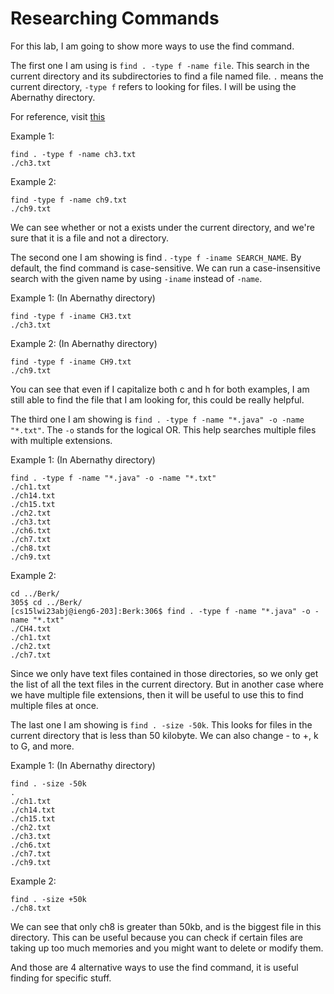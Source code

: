 # **Researching Commands**
For this lab, I am going to show more ways to use the find command. 

The first one I am using is `find . -type f -name file`. This search in the current directory and its subdirectories to find a file named file. 
`.` means the current directory, `-type f` refers to looking for files. I will be using the Abernathy directory.

For reference, visit [this](https://linuxhandbook.com/find-command-examples/)

Example 1: 
```
find . -type f -name ch3.txt
./ch3.txt
```
Example 2:
```
find -type f -name ch9.txt
./ch9.txt
```
We can see whether or not a exists under the current directory, and we're sure that it is a file and not a directory.

The second one I am showing is find . `-type f -iname SEARCH_NAME`. By default, the find command is case-sensitive. 
We can run a case-insensitive search with the given name by using `-iname` instead of `-name`.

Example 1: (In Abernathy directory)
```
find -type f -iname CH3.txt
./ch3.txt
```
Example 2: (In Abernathy directory)
```
find -type f -iname CH9.txt
./ch9.txt
```
You can see that even if I capitalize both c and h for both examples, I am still able to find the file that I am looking for, this could be really helpful.

The third one I am showing is `find . -type f -name "*.java" -o -name "*.txt"`. The `-o` stands for the logical OR. This help searches multiple files with multiple extensions.

Example 1: (In Abernathy directory)
```
find . -type f -name "*.java" -o -name "*.txt"
./ch1.txt
./ch14.txt
./ch15.txt
./ch2.txt
./ch3.txt
./ch6.txt
./ch7.txt
./ch8.txt
./ch9.txt
```
Example 2:
```
cd ../Berk/
305$ cd ../Berk/
[cs15lwi23abj@ieng6-203]:Berk:306$ find . -type f -name "*.java" -o -name "*.txt"
./CH4.txt
./ch1.txt
./ch2.txt
./ch7.txt
```
Since we only have text files contained in those directories, so we only get the list of all the text files in the current directory. But in another case where we have multiple file extensions,
then it will be useful to use this to find multiple files at once. 

The last one I am showing is `find . -size -50k`. This looks for files in the current directory that is less than 50 kilobyte. We can also change - to +, k to G, and more.

Example 1: (In Abernathy directory)
```
find . -size -50k
.
./ch1.txt
./ch14.txt
./ch15.txt
./ch2.txt
./ch3.txt
./ch6.txt
./ch7.txt
./ch9.txt
```
Example 2:
```
find . -size +50k
./ch8.txt
```
We can see that only ch8 is greater than 50kb, and is the biggest file in this directory. This can be useful because you can check if certain files are taking up too much
memories and you might want to delete or modify them.

And those are 4 alternative ways to use the find command, it is useful finding for specific stuff. 
